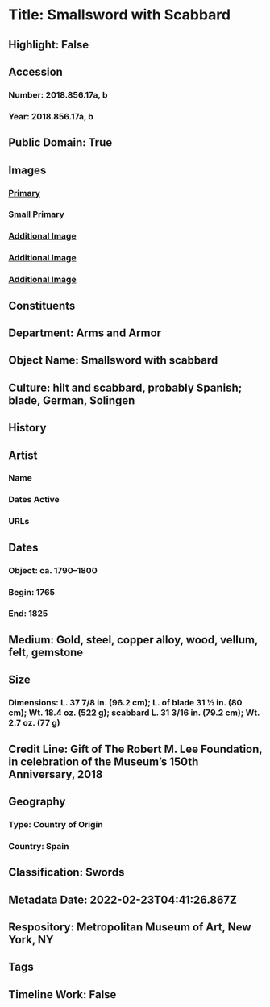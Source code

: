 # Title: Smallsword with Scabbard
## Highlight: False
## Accession
### Number: 2018.856.17a, b
### Year: 2018.856.17a, b
## Public Domain: True
## Images
### [Primary](https://images.metmuseum.org/CRDImages/aa/original/DP-17852-016.jpg)
### [Small Primary](https://images.metmuseum.org/CRDImages/aa/web-large/DP-17852-016.jpg)
### [Additional Image](https://images.metmuseum.org/CRDImages/aa/original/DP-17852-017.jpg)
### [Additional Image](https://images.metmuseum.org/CRDImages/aa/original/DP-17852-015.jpg)
### [Additional Image](https://images.metmuseum.org/CRDImages/aa/original/LC-2018_856_17ab-002.jpg)
## Constituents
## Department: Arms and Armor
## Object Name: Smallsword with scabbard
## Culture: hilt and scabbard, probably Spanish; blade, German, Solingen
## History
## Artist
### Name
### Dates Active
### URLs
## Dates
### Object: ca. 1790–1800
### Begin: 1765
### End: 1825
## Medium: Gold, steel, copper alloy, wood, vellum, felt, gemstone
## Size
### Dimensions: L. 37 7/8 in. (96.2 cm); L. of blade 31 ½ in. (80 cm); Wt. 18.4 oz. (522 g); scabbard L. 31 3/16 in. (79.2 cm); Wt. 2.7 oz. (77 g)
## Credit Line: Gift of The Robert M. Lee Foundation, in celebration of the Museum’s 150th Anniversary, 2018
## Geography
### Type: Country of Origin
### Country: Spain
## Classification: Swords
## Metadata Date: 2022-02-23T04:41:26.867Z
## Respository: Metropolitan Museum of Art, New York, NY
## Tags
## Timeline Work: False